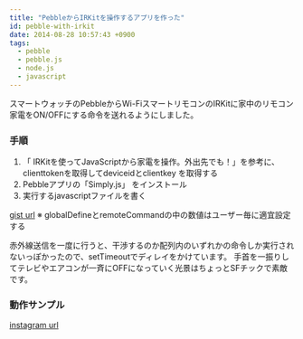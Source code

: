 ```yaml
---
title: "PebbleからIRKitを操作するアプリを作った"
id: pebble-with-irkit
date: 2014-08-28 10:57:43 +0900
tags:
  - pebble
  - pebble.js
  - node.js
  - javascript
---
```


スマートウォッチのPebbleからWi-FiスマートリモコンのIRKitに家中のリモコン家電をON/OFFにする命令を送れるようにしました。  

### 手順
1. 「 IRKitを使ってJavaScriptから家電を操作。外出先でも！」を参考に、clienttokenを取得してdeviceidとclientkey を取得する
2. Pebbleアプリの「Simply.js」 をインストール
3. 実行するjavascriptファイルを書く

[gist url](https://gist.github.com/kogai/4ab760b8f7fd2da66423)
※ globalDefineとremoteCommandの中の数値はユーザー毎に適宜設定する

赤外線送信を一度に行うと、干渉するのか配列内のいずれかの命令しか実行されないっぽかったので、setTimeoutでディレイをかけています。
手首を一振りしてテレビやエアコンが一斉にOFFになっていく光景はちょっとSFチックで素敵です。

### 動作サンプル
[instagram url](http://instagram.com/p/rhJ2B8hBy8/)
